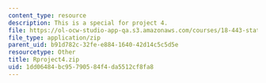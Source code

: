 ```yaml
---
content_type: resource
description: This is a special for project 4.
file: https://ol-ocw-studio-app-qa.s3.amazonaws.com/courses/18-443-statistics-for-applications-spring-2015/1dd06484bc95790584f4da5512cf8fa8_Rproject4.zip
file_type: application/zip
parent_uid: b91d782c-32fe-e884-1640-42d14c5c5d5e
resourcetype: Other
title: Rproject4.zip
uid: 1dd06484-bc95-7905-84f4-da5512cf8fa8
---
```

